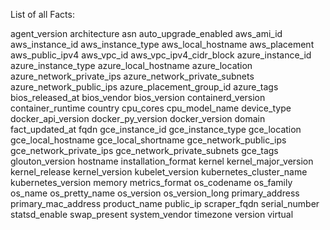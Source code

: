 List of all Facts:

agent_version
architecture
asn
auto_upgrade_enabled
aws_ami_id
aws_instance_id
aws_instance_type
aws_local_hostname
aws_placement
aws_public_ipv4
aws_vpc_id
aws_vpc_ipv4_cidr_block
azure_instance_id
azure_instance_type
azure_local_hostname
azure_location
azure_network_private_ips
azure_network_private_subnets
azure_network_public_ips
azure_placement_group_id
azure_tags
bios_released_at
bios_vendor
bios_version
containerd_version
container_runtime
country
cpu_cores
cpu_model_name
device_type
docker_api_version
docker_py_version
docker_version
domain
fact_updated_at
fqdn
gce_instance_id
gce_instance_type
gce_location
gce_local_hostname
gce_local_shortname
gce_network_public_ips
gce_network_private_ips
gce_network_private_subnets
gce_tags
glouton_version
hostname
installation_format
kernel
kernel_major_version
kernel_release
kernel_version
kubelet_version
kubernetes_cluster_name
kubernetes_version
memory
metrics_format
os_codename
os_family
os_name
os_pretty_name
os_version
os_version_long
primary_address
primary_mac_address
product_name
public_ip
scraper_fqdn
serial_number
statsd_enable
swap_present
system_vendor
timezone
version
virtual
